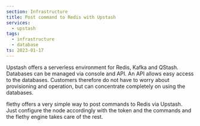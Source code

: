 ```yaml
---
section: Infrastructure
title: Post command to Redis with Upstash
services:
  - upstash
tags:
  - infrastructure
  - database
ts: 2023-01-17
---
```


Upstash offers a serverless environment for Redis, Kafka and QStash. Databases can be managed via console and API. An API allows easy access to the databases. Customers therefore do not have to worry about provisioning and operation, but can concentrate completely on using the databases.

flethy offers a very simple way to post commands to Redis via Upstash. Just configure the node accordingly with the token and the commands and the flethy engine takes care of the rest.
